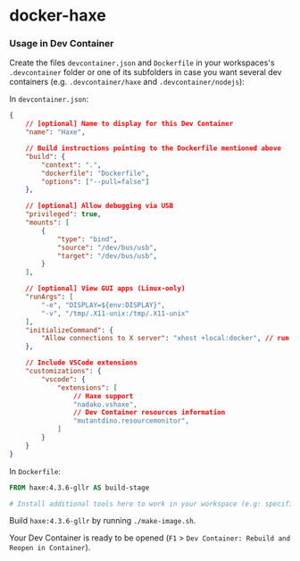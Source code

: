 # docker-haxe

### Usage in Dev Container

Create the files `devcontainer.json` and `Dockerfile` in your workspaces's `.devcontainer` folder or one of its subfolders in case you want several dev containers (e.g. `.devcontainer/haxe` and `.devcontainer/nodejs`):

In `devcontainer.json`:
```json
{
	// [optional] Name to display for this Dev Container
	"name": "Haxe",

	// Build instructions pointing to the Dockerfile mentioned above
	"build": {
		"context": ".",
		"dockerfile": "Dockerfile",
		"options": ["--pull=false"]
	},

	// [optional] Allow debugging via USB
	"privileged": true,
    "mounts": [
        {
            "type": "bind",
            "source": "/dev/bus/usb",
            "target": "/dev/bus/usb",
        }
    ],

	// [optional] View GUI apps (Linux-only)
	"runArgs": [
		"-e", "DISPLAY=${env:DISPLAY}",
		"-v", "/tmp/.X11-unix:/tmp/.X11-unix"
	],
	"initializeCommand": {
		"Allow connections to X server": "xhost +local:docker", // run `xhost -local:docker` to close
	},

	// Include VSCode extensions
	"customizations": {
		"vscode": {
			"extensions": [
				// Haxe support
				"nadako.vshaxe",
				// Dev Container resources information
				"mutantdino.resourcemonitor",
			]
		}
	}
}
```

In `Dockerfile`:
```Dockerfile
FROM haxe:4.3.6-gllr AS build-stage

# Install additional tools here to work in your workspace (e.g: specific NodeJS version, etc) 
```

Build `haxe:4.3.6-gllr` by running `./make-image.sh`.

Your Dev Container is ready to be opened (`F1` > `Dev Container: Rebuild and Reopen in Container`).
